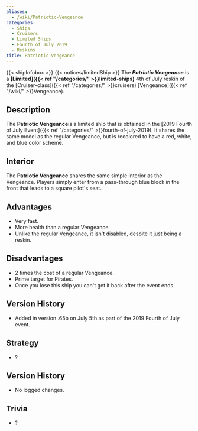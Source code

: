 ```yaml
---
aliases:
  - /wiki/Patriotic-Vengeance
categories:
  - Ships
  - Cruisers
  - Limited Ships
  - Fourth of July 2019
  - Reskins
title: Patriotic Vengeance
---
```


{{< shipInfobox >}} {{< notices/limitedShip >}} The **_Patriotic Vengeance_** is a **[Limited]({{< ref "/categories/" >}}limited-ships)** 4th of July reskin of the [Cruiser-class]({{< ref "/categories/" >}}cruisers) [Vengeance]({{< ref "/wiki/" >}}Vengeance).

## Description

The **Patriotic Vengeance**is a limited ship that is obtained in the [2019 Fourth of July Event]({{< ref "/categories/" >}}fourth-of-july-2019). It shares the same model as the regular Vengeance, but is recolored to have a red, white, and blue color scheme.

## Interior

The **Patriotic Vengeance** shares the same simple interior as the Vengeance. Players simply enter from a pass-through blue block in the front that leads to a square pilot's seat.

## Advantages

- Very fast.
- More health than a regular Vengeance.
- Unlike the regular Vengeance, it isn't disabled, despite it just being a reskin.

## Disadvantages

- 2 times the cost of a regular Vengeance.
- Prime target for Pirates.
- Once you lose this ship you can't get it back after the event ends.

## Version History

- Added in version .65b on July 5th as part of the 2019 Fourth of July event.

## Strategy

- ?

## Version History

- No logged changes.

## Trivia

- ?
